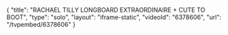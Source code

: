 {
    "title": "RACHAEL TILLY LONGBOARD EXTRAORDINAIRE + CUTE TO BOOT",
    "type": "solo",
    "layout": "iframe-static",
    "videoId": "6378606",
    "url": "\/tvpembed\/6378606"
}